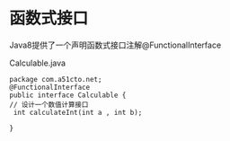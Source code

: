 # 函数式接口

Java8提供了一个声明函数式接口注解@FunctionalInterface

Calculable.java

``` 
package com.a51cto.net;
@FunctionalInterface
public interface Calculable {
// 设计一个数值计算接口
 int calculateInt(int a , int b);

}

```